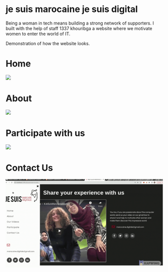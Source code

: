 # je suis marocaine je suis digital


Being a woman in tech means building a strong network of supporters.
I built with the help of staff 1337 khouribga a website where we motivate women to enter the world of IT.

Demonstration of how the website looks.

# Home

<img width="600" src="./videos-readme/Home.gif" />

# About 

<img width="600" src="./videos-readme/About.gif" />

# Participate with us 

<img width="600" src="./videos-readme/Participate.gif" />

# Contact Us

<img width="600" src="./videos-readme/Contactus.gif" />
